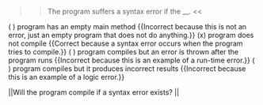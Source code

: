 >>The program suffers a syntax error if the <strong><em><em></em></strong></em>__. <<

( ) program has an empty main method {{Incorrect because this is not an error, just an empty program that does not do anything.}}
(x) program does not compile {{Correct because a syntax error occurs when the program tries to compile.}}
( ) program compiles but an error is thrown after the program runs {{Incorrect because this is an example of a run-time error.}}
( ) program compiles but it produces incorrect results {{Incorrect because this is an example of a logic error.}}

||Will the program compile if a syntax error exists? ||
